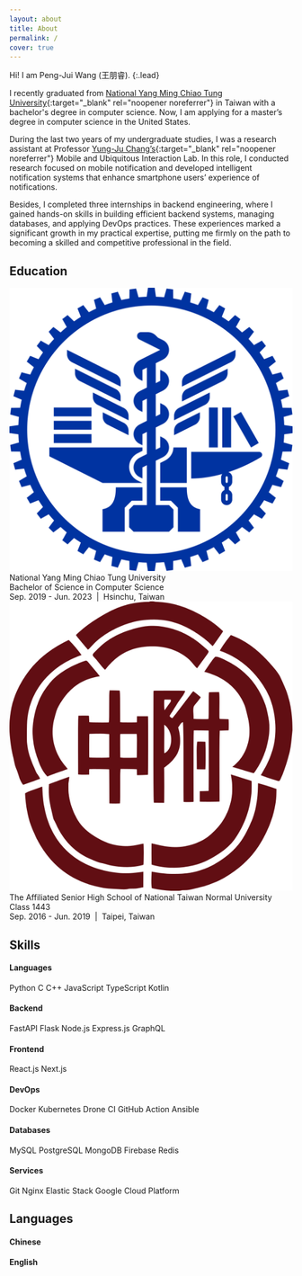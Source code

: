 ```yaml
---
layout: about
title: About
permalink: /
cover: true
---
```


Hi! I am Peng-Jui Wang (王朋睿).
{:.lead}

I recently graduated from [National Yang Ming Chiao Tung University](https://www.nycu.edu.tw){:target="_blank" rel="noopener noreferrer"} in Taiwan with a bachelor's degree in computer science. Now, I am applying for a master’s degree in computer science in the United States. 

During the last two years of my undergraduate studies, I was a research assistant at Professor [Yung-Ju Chang’s](https://www.armuro.info){:target="_blank" rel="noopener noreferrer"} Mobile and Ubiquitous Interaction Lab. In this role, I conducted research focused on mobile notification and developed intelligent notification systems that enhance smartphone users’ experience of notifications. 

Besides, I completed three internships in backend engineering, where I gained hands-on skills in building efficient backend systems, managing databases, and applying DevOps practices. These experiences marked a significant growth in my practical expertise, putting me firmly on the path to becoming a skilled and competitive professional in the field.


## <i class="fas fa-graduation-cap"></i> Education

<div class="education-container">
  <div class="education-item">
    <img src="/assets/img/nycu_logo.png" alt="NYCU"/>
    <div class="education-details">
      <div class="education-name">National Yang Ming Chiao Tung University</div>
      <div class="education-degree">Bachelor of Science in Computer Science</div>
      <div class="education-time">Sep. 2019 - Jun. 2023 &nbsp;|&nbsp; Hsinchu, Taiwan</div>
    </div>
  </div>
  <div class="education-item">
    <img src="/assets/img/hsnu_logo.png" alt="HSNU"/>
    <div class="education-details">
      <div class="education-name">The Affiliated Senior High School of National Taiwan Normal University</div>
      <div class="education-degree">Class 1443</div>
      <div class="education-time">Sep. 2016 - Jun. 2019 &nbsp;|&nbsp; Taipei, Taiwan</div>
    </div>
  </div>
</div>


## <i class="fa-solid fa-gear"></i> Skills

<div class="skills-container">
  <div class="skills-column">
    <div class="languages-container">
      <h4 class="language-name">Languages</h4>
    </div>
    <div class="tags-container">
      <span class="tag">Python</span>
      <span class="tag">C</span>
      <span class="tag">C++</span>
      <span class="tag">JavaScript</span>
      <span class="tag">TypeScript</span>
      <span class="tag">Kotlin</span>
    </div>
    <div class="languages-container">
      <h4 class="language-name">Backend</h4>
    </div>
    <div class="tags-container">
      <span class="tag">FastAPI</span>
      <span class="tag">Flask</span>
      <span class="tag">Node.js</span>
      <span class="tag">Express.js</span>
      <span class="tag">GraphQL</span>
    </div>
    <div class="languages-container">
      <h4 class="language-name">Frontend</h4>
    </div>
    <div class="tags-container">
      <span class="tag">React.js</span>
      <span class="tag">Next.js</span>
    </div>
  </div>
  <div class="skills-column">
    <div class="languages-container">
      <h4 class="language-name">DevOps</h4>
    </div>
    <div class="tags-container">
      <span class="tag">Docker</span>
      <span class="tag">Kubernetes</span>
      <span class="tag">Drone CI</span>
      <span class="tag">GitHub Action</span>
      <span class="tag">Ansible</span>
    </div>
    <div class="languages-container">
      <h4 class="language-name">Databases</h4>
    </div>
    <div class="tags-container">
      <span class="tag">MySQL</span>
      <span class="tag">PostgreSQL</span>
      <span class="tag">MongoDB</span>
      <span class="tag">Firebase</span>
      <span class="tag">Redis</span>
    </div>
    <div class="languages-container">
      <h4 class="language-name">Services</h4>
    </div>
    <div class="tags-container">
      <span class="tag">Git</span>
      <span class="tag">Nginx</span>
      <span class="tag">Elastic Stack</span>
      <span class="tag">Google Cloud Platform</span>
    </div>
  </div>
</div>


## <i class="fa-solid fa-earth-americas"></i> Languages

<div class="languages-container">
  <h4 class="language-name">Chinese</h4>
  <i class="icon-star-full"></i> 
  <i class="icon-star-full"></i> 
  <i class="icon-star-full"></i> 
  <i class="icon-star-full"></i> 
  <i class="icon-star-full"></i>
</div>

<div class="languages-container">
  <h4 class="language-name">English</h4>
  <i class="icon-star-full"></i> 
  <i class="icon-star-full"></i> 
  <i class="icon-star-full"></i> 
  <i class="icon-star-half"></i> 
  <i class="icon-star-empty"></i>
</div>
